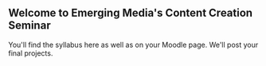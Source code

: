 ## Welcome to Emerging Media's Content Creation Seminar

You'll find the syllabus here as well as on your Moodle page. We'll post your final projects.
